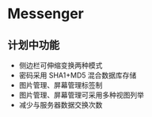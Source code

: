# Messenger
## 计划中功能
* 侧边栏可伸缩变换两种模式
* 密码采用 SHA1+MD5 混合数据库存储
* 图片管理、屏幕管理标签制
* 图片管理、屏幕管理可采用多种视图列举
* 减少与服务器数据交换次数